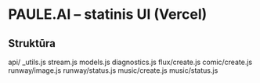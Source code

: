 # PAULE.AI – statinis UI (Vercel)

## Struktūra

api/
  _utils.js
  stream.js
  models.js
  diagnostics.js
  flux/create.js
  comic/create.js
  runway/image.js
  runway/status.js
  music/create.js
  music/status.js 

